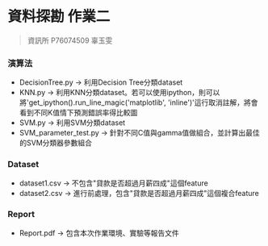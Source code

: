 # 資料探勘 作業二    
> 資訊所 P76074509 辜玉雯

### 演算法
- DecisionTree.py -> 利用Decision Tree分類dataset
- KNN.py -> 利用KNN分類dataset。若可以使用ipython，則可以將'get_ipython().run_line_magic('matplotlib', 'inline')'這行取消註解，將會看到不同K值情下預測錯誤率得比較圖
- SVM.py -> 利用SVM分類dataset
- SVM_parameter_test.py -> 針對不同C值與gamma值做組合，並計算出最佳的SVM分類器參數組合
### Dataset
- dataset1.csv -> 不包含"貸款是否超過月薪四成"這個feature
- dataset2.csv -> 進行前處理，包含"貸款是否超過月薪四成"這個複合feature
### Report
- Report.pdf -> 包含本次作業環境、實驗等報告文件
